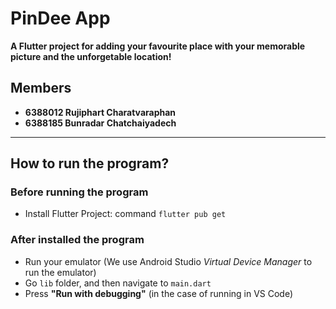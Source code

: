 # PinDee App
**A Flutter project for adding your favourite place with your memorable picture and the unforgetable location!**

## Members
- **6388012 Rujiphart Charatvaraphan**
- **6388185 Bunradar Chatchaiyadech**

---



## How to run the program?

### Before running the program
- Install Flutter Project: command `flutter pub get`


### After installed the program
- Run your emulator (We use Android Studio *Virtual Device Manager* to run the emulator)
- Go `lib` folder, and then navigate to `main.dart`
- Press **"Run with debugging"** (in the case of running in VS Code)


